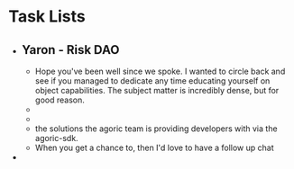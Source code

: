 # Task Lists
- ## Yaron - Risk DAO
	- Hope you've been well since we spoke. I wanted to circle back and see if you managed to dedicate any time educating yourself on object capabilities. The subject matter is incredibly dense, but for good reason.
	-
	-
	- the solutions the agoric team is providing developers with via the agoric-sdk.
	- When you get a chance to, then I'd love to have a follow up chat
-